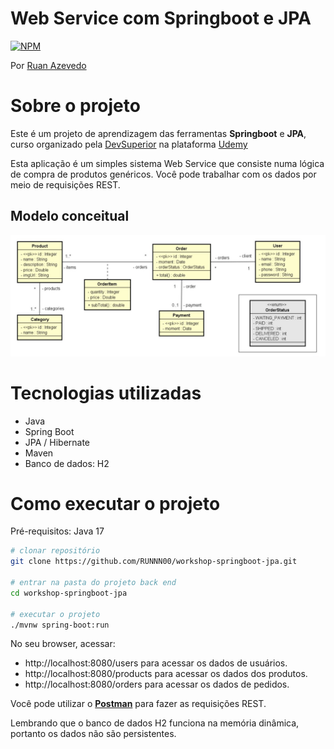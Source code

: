 # Web Service com Springboot e JPA
[![NPM](https://img.shields.io/npm/l/react)](https://github.com/RUNNN00/workshop-springboot-jpa/blob/main/LICENSE)

Por [Ruan Azevedo](https://www.linkedin.com/in/ruan-azevedo-904203151)

# Sobre o projeto

Este é um projeto de aprendizagem das ferramentas **Springboot** e **JPA**, curso organizado pela [DevSuperior](https://devsuperior.com "Site da DevSuperior") na plataforma
[Udemy](https://udemy.com)

Esta aplicação é um simples sistema Web Service que consiste numa lógica de compra de produtos genéricos. Você pode trabalhar com os dados por meio de requisições REST.

## Modelo conceitual
![Modelo Conceitual](ReadmeFiles/ModeloConceitual.jpg)

# Tecnologias utilizadas
- Java
- Spring Boot
- JPA / Hibernate
- Maven
- Banco de dados: H2

# Como executar o projeto
Pré-requisitos: Java 17

```bash
# clonar repositório
git clone https://github.com/RUNNN00/workshop-springboot-jpa.git

# entrar na pasta do projeto back end
cd workshop-springboot-jpa

# executar o projeto
./mvnw spring-boot:run
```
No seu browser, acessar:

- http://localhost:8080/users para acessar os dados de usuários.
- http://localhost:8080/products para acessar os dados dos produtos.
- http://localhost:8080/orders para acessar os dados de pedidos.

Você pode utilizar o [**Postman**](https://www.postman.com) para fazer as requisições REST.

Lembrando que o banco de dados H2 funciona na memória dinâmica, portanto os dados não são persistentes.


